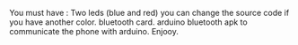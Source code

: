 You must have : 
Two leds (blue and red) you can change the source code if you have another color.
bluetooth card.
arduino bluetooth apk to communicate the phone with arduino.
Enjooy.
